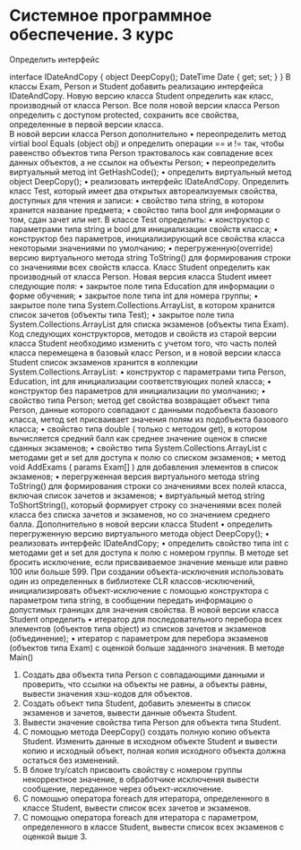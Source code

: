 # Системное программное обеспечение. 3 курс
Определить интерфейс 

interface IDateAndCopy
    { object DeepCopy();
      DateTime Date { get; set; }
    }
В классы Exam, Person и Student добавить реализацию интерфейса IDateAndCopy. Новую версию класса Student определить как класс, производный от класса Person. 
Все поля новой версии класса Person определить с доступом protected, сохранить все свойства, определенные в первой версии класса.  
В новой версии класса Person дополнительно
•	переопределить метод virtial bool Equals (object obj) и определить операции == и != так, чтобы равенство объектов типа Person трактовалось как совпадение всех данных объектов, а не ссылок на объекты Person; 
•	переопределить виртуальный метод int GetHashCode();
•	определить виртуальный метод object DeepCopy();
•	реализовать интерфейс IDateAndCopy.
Определить класс Test, который имеет два открытых автореализуемых свойства, доступных для чтения и записи:
•	свойство типа string, в котором хранится название предмета; 
•	свойство типа bool для информации о том, сдан зачет или нет.
В классе Test определить:
•	конструктор c параметрами типа string и bool для инициализации свойств класса; 
•	конструктор без параметров, инициализирующий все свойства класса  некоторыми значениями по умолчанию;
•	перегруженную(override) версию виртуального метода string ToString() для формирования строки со значениями всех свойств класса.
Класс Student определить как производный от класса Person. 
Новая версия класса Student имеет следующие поля:
•	закрытое поле типа Education для информации о форме обучения;
•	закрытое поле типа int для номера группы;
•	закрытое поле типа System.Collections.ArrayList, в котором хранится список зачетов (объекты типа Test);
•	закрытое поле типа System.Collections.ArrayList для списка экзаменов (объекты типа Exam).
Код следующих конструкторов, методов и свойств из старой версии класса Student необходимо изменить с учетом того, что часть полей класса перемещена в базовый класс Person, и в новой версии класса Student список экзаменов хранится в коллекции System.Collections.ArrayList:
•	конструктор c параметрами  типа Person, Education, int для инициализации соответствующих полей класса;
•	конструктор без параметров для инициализации по умолчанию;
•	свойство типа Person; метод  get свойства возвращает объект типа Person, данные которого совпадают с данными подобъекта базового класса, метод set присваивает значения полям из подобъекта базового класса; 
•	свойство типа double ( только с методом get), в котором вычисляется средний балл как среднее значение оценок в списке сданных экзаменов;
•	свойство типа System.Collections.ArrayList  с методами get и set для доступа к полю со списком экзаменов;
•	метод void AddExams ( params Exam[] )  для добавления элементов в список экзаменов;
•	перегруженная версия виртуального метода string ToString() для формирования строки со значениями всех полей класса, включая список зачетов и экзаменов;
•	виртуальный метод string ToShortString(), который формирует строку со значениями всех полей класса без списка зачетов и экзаменов, но со  значением среднего балла.
Дополнительно в новой версии класса Student 
•	определить перегруженную версию виртуального метода object DeepCopy();
•	реализовать интерфейс IDateAndCopy;
•	определить свойство типа int с методами get и set для доступа к полю с номером группы. В методе set бросить исключение, если присваиваемое значение меньше или равно 100 или больше 599. При создании объекта-исключения использовать один из определенных в библиотеке CLR классов-исключений, инициализировать объект-исключение с помощью конструктора с параметром типа string, в сообщении передать информацию о допустимых границах для значения свойства.
В новой версии класса Student определить
•	итератор для последовательного перебора всех элементов (объектов типа object) из списков зачетов и экзаменов (объединение); 
•	итератор c параметром для перебора экзаменов (объектов типа Exam)  с оценкой больше заданного значения. 
В методе Main()
1.	Создать два объекта типа Person с совпадающими данными и проверить, что ссылки на объекты не равны, а объекты равны, вывести значения хэш-кодов для объектов.
1.	Создать объект типа Student, добавить элементы в список экзаменов и зачетов, вывести данные объекта Student.  
2.	Вывести значение свойства типа Person для объекта типа Student.
3.	С помощью метода DeepCopy() создать полную копию объекта Student. Изменить данные в исходном объекте Student и вывести копию и исходный объект, полная копия исходного объекта должна остаться без изменений.
4.	В блоке try/catch присвоить свойству с номером группы некорректное значение, в обработчике исключения вывести сообщение, переданное через объект-исключение. 
5.	С помощью оператора foreach для итератора, определенного в классе Student, вывести список всех зачетов и экзаменов. 
6.	С помощью оператора foreach для итератора с параметром, определенного в классе Student, вывести список всех экзаменов с оценкой выше 3. 
